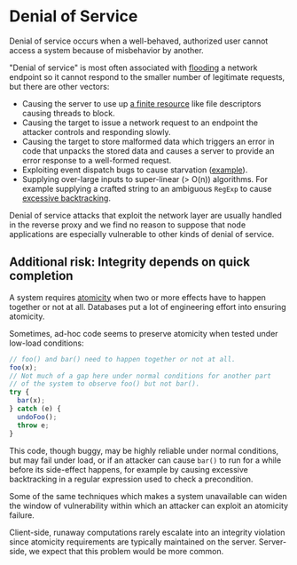 
# Denial of Service

Denial of service occurs when a well-behaved, authorized user cannot
access a system because of misbehavior by another.

"Denial of service" is most often associated with [flooding][] a
network endpoint so it cannot respond to the smaller number of
legitimate requests, but there are other vectors:

*  Causing the server to use up [a finite resource][res-exh]
   like file descriptors causing threads to block.
*  Causing the target to issue a network request to an endpoint the
   attacker controls and responding slowly.
*  Causing the target to store malformed data which triggers an error
   in code that unpacks the stored data and causes a server to provide
   an error response to a well-formed request.
*  Exploiting event dispatch bugs to cause starvation
   ([example][disclosure]).
*  Supplying over-large inputs to super-linear (> O(n)) algorithms.
   For example supplying a crafted string to an ambiguous `RegExp`
   to cause [excessive backtracking][].

Denial of service attacks that exploit the network layer are usually
handled in the reverse proxy and we find no reason to suppose that
node applications are especially vulnerable to other kinds of denial
of service.

## Additional risk: Integrity depends on quick completion

A system requires [atomicity][] when two or more effects have to
happen together or not at all.  Databases put a lot of engineering
effort into ensuring atomicity.

Sometimes, ad-hoc code seems to preserve atomicity when tested under
low-load conditions:

```js
// foo() and bar() need to happen together or not at all.
foo(x);
// Not much of a gap here under normal conditions for another part
// of the system to observe foo() but not bar().
try {
  bar(x);
} catch (e) {
  undoFoo();
  throw e;
}
```

This code, though buggy, may be highly reliable under normal
conditions, but may fail under load, or if an attacker can cause
`bar()` to run for a while before its side-effect happens, for example
by causing excessive backtracking in a regular expression used to
check a precondition.

Some of the same techniques which makes a system unavailable can
widen the window of vulnerability within which an attacker can exploit
an atomicity failure.

Client-side, runaway computations rarely escalate into an integrity
violation since atomicity requirements are typically maintained on the
server.  Server-side, we expect that this problem would be more
common.

[flooding]: https://capec.mitre.org/data/definitions/125.html
[excessive backtracking]: https://www.regular-expressions.info/catastrophic.html
[res-exh]: https://capec.mitre.org/data/definitions/131.html
[disclosure]: https://sandstorm.io/news/2015-04-08-osx-security-bug
[atomicity]: https://en.wikipedia.org/wiki/ACID#Atomicity
